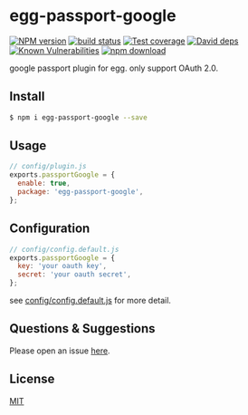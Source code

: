 # egg-passport-google

[![NPM version][npm-image]][npm-url]
[![build status][travis-image]][travis-url]
[![Test coverage][codecov-image]][codecov-url]
[![David deps][david-image]][david-url]
[![Known Vulnerabilities][snyk-image]][snyk-url]
[![npm download][download-image]][download-url]

[npm-image]: https://img.shields.io/npm/v/egg-passport-google.svg?style=flat-square
[npm-url]: https://npmjs.org/package/egg-passport-google
[travis-image]: https://img.shields.io/travis/sinchang/egg-passport-google.svg?style=flat-square
[travis-url]: https://travis-ci.org/sinchang/egg-passport-google
[codecov-image]: https://img.shields.io/codecov/c/github/sinchang/egg-passport-google.svg?style=flat-square
[codecov-url]: https://codecov.io/github/sinchang/egg-passport-google?branch=master
[david-image]: https://img.shields.io/david/sinchang/egg-passport-google.svg?style=flat-square
[david-url]: https://david-dm.org/sinchang/egg-passport-google
[snyk-image]: https://snyk.io/test/npm/egg-passport-google/badge.svg?style=flat-square
[snyk-url]: https://snyk.io/test/npm/egg-passport-google
[download-image]: https://img.shields.io/npm/dm/egg-passport-google.svg?style=flat-square
[download-url]: https://npmjs.org/package/egg-passport-google

google passport plugin for egg. only support OAuth 2.0.

## Install

```bash
$ npm i egg-passport-google --save
```

## Usage

```js
// config/plugin.js
exports.passportGoogle = {
  enable: true,
  package: 'egg-passport-google',
};
```

## Configuration

```js
// config/config.default.js
exports.passportGoogle = {
  key: 'your oauth key',
  secret: 'your oauth secret',
};
```

see [config/config.default.js](config/config.default.js) for more detail.

## Questions & Suggestions

Please open an issue [here](https://github.com/sinchang/egg-passport-google/issues).

## License

[MIT](LICENSE.txt)
